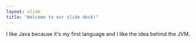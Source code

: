 ```yaml
---
layout: slide
title: "Welcome to our slide deck!"
---
```


I like Java because it's my first language and I like the idea behind the JVM.

